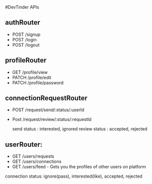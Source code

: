 #DevTinder APIs

## authRouter
- POST /signup
- POST /login
- POST /logout

## profileRouter
- GET   /profile/view
- PATCH /profile/edit
- PATCH /profile/password

## connectionRequestRouter
- POST /request/send/:status/:userId
- Post /request/review/:status/:requestId

  send status : interested, ignored
  review status : accepted, rejected

## userRouter:
- GET /users/requests
- GET /users/connections
- GET /users/feed - Gets you the profiles of other users on platform

connection status: ignore(pass), interested(like), accepted, rejected
